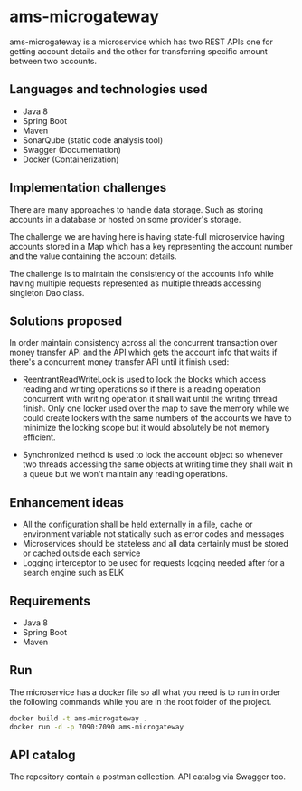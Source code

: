 # ams-microgateway

ams-microgateway is a microservice which has two REST APIs one for getting account details and the other for transferring specific amount between two accounts.

## Languages and technologies used

- Java 8
- Spring Boot 
- Maven
- SonarQube (static code analysis tool)
- Swagger (Documentation)
- Docker (Containerization)

## Implementation challenges
There are many approaches to handle data storage. Such as storing accounts in a database or hosted on some provider's storage. 

The challenge we are having here is having state-full microservice having accounts stored in a Map which has a key representing the account number and the value containing the account details. 

The challenge is to maintain the consistency of the accounts info while having multiple requests represented as multiple threads accessing singleton Dao class.

## Solutions proposed

In order maintain consistency across all the concurrent transaction over money transfer API and the API which gets the account info that waits if there's a concurrent money transfer API until it finish used:
 - ReentrantReadWriteLock is used to lock the blocks which access reading and writing operations so if there is a reading operation concurrent with writing operation it shall wait until the writing thread finish. Only one locker used over the map to save the memory while we could create lockers with the same numbers of the accounts we have to minimize the locking scope but it would absolutely be not memory efficient.

 - Synchronized method is used to lock the account object so whenever two threads accessing the same objects at writing time they shall wait in a queue but we won't maintain any reading operations.

## Enhancement ideas
- All the configuration shall be held externally in a file, cache or environment variable not statically such as error codes and messages
- Microservices should be stateless and all data certainly must  be stored or cached outside each service 
- Logging interceptor to be used for requests logging needed after for a search engine such as ELK

## Requirements

- Java 8
- Spring Boot 
- Maven

## Run

The microservice has a docker file so all what you need is to run in order the following commands while you are in the root folder of the project.

```bash
docker build -t ams-microgateway .
docker run -d -p 7090:7090 ams-microgateway
```

## API catalog

The repository contain a postman collection. API catalog via Swagger too.
